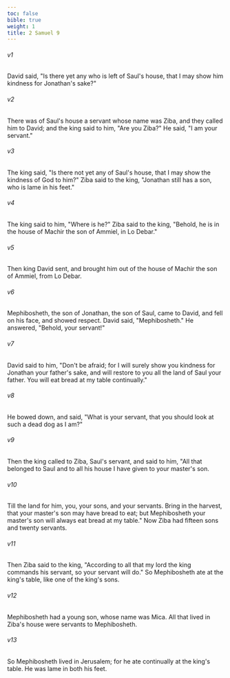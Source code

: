 ```yaml
---
toc: false
bible: true
weight: 1
title: 2 Samuel 9
---
```




###### v1 
David said, "Is there yet any who is left of Saul's house, that I may show him kindness for Jonathan's sake?" 

###### v2 
There was of Saul's house a servant whose name was Ziba, and they called him to David; and the king said to him, "Are you Ziba?" He said, "I am your servant." 

###### v3 
The king said, "Is there not yet any of Saul's house, that I may show the kindness of God to him?" Ziba said to the king, "Jonathan still has a son, who is lame in his feet." 

###### v4 
The king said to him, "Where is he?" Ziba said to the king, "Behold, he is in the house of Machir the son of Ammiel, in Lo Debar." 

###### v5 
Then king David sent, and brought him out of the house of Machir the son of Ammiel, from Lo Debar. 

###### v6 
Mephibosheth, the son of Jonathan, the son of Saul, came to David, and fell on his face, and showed respect. David said, "Mephibosheth." He answered, "Behold, your servant!" 

###### v7 
David said to him, "Don't be afraid; for I will surely show you kindness for Jonathan your father's sake, and will restore to you all the land of Saul your father. You will eat bread at my table continually." 

###### v8 
He bowed down, and said, "What is your servant, that you should look at such a dead dog as I am?" 

###### v9 
Then the king called to Ziba, Saul's servant, and said to him, "All that belonged to Saul and to all his house I have given to your master's son. 

###### v10 
Till the land for him, you, your sons, and your servants. Bring in the harvest, that your master's son may have bread to eat; but Mephibosheth your master's son will always eat bread at my table." Now Ziba had fifteen sons and twenty servants. 

###### v11 
Then Ziba said to the king, "According to all that my lord the king commands his servant, so your servant will do." So Mephibosheth ate at the king's table, like one of the king's sons. 

###### v12 
Mephibosheth had a young son, whose name was Mica. All that lived in Ziba's house were servants to Mephibosheth. 

###### v13 
So Mephibosheth lived in Jerusalem; for he ate continually at the king's table. He was lame in both his feet.
